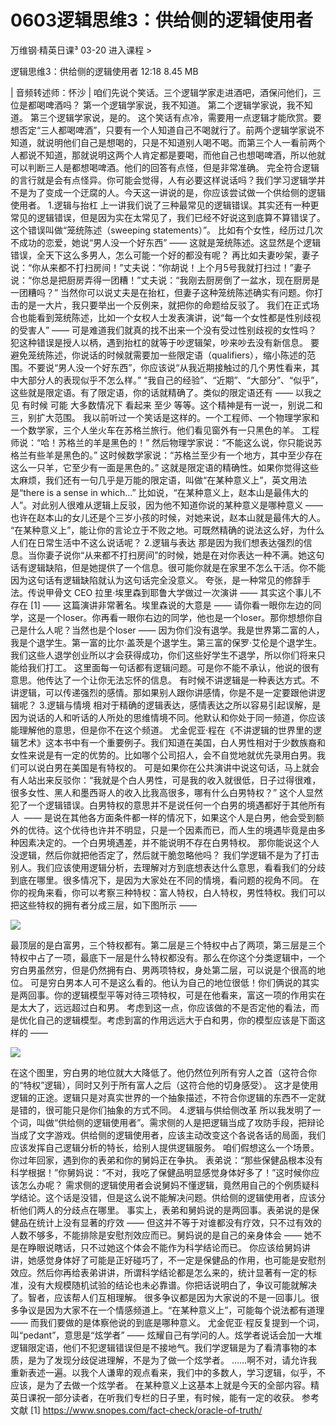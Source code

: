# 0603逻辑思维3：供给侧的逻辑使用者


万维钢·精英日课³
03-20
进入课程 >

逻辑思维3：供给侧的逻辑使用者
12:18 8.45 MB

| 音频转述师：怀沙 |
咱们先说个笑话。三个逻辑学家走进酒吧，酒保问他们，三位是都喝啤酒吗？
第一个逻辑学家说，我不知道。
第二个逻辑学家说，我不知道。
第三个逻辑学家说，是的。
这个笑话有点冷，需要用一点逻辑才能欣赏。要想否定“三人都喝啤酒”，只要有一个人知道自己不喝就行了。前两个逻辑学家说不知道，就说明他们自己是想喝的，只是不知道别人喝不喝。而第三个人一看前两个人都说不知道，那就说明这两个人肯定都是要喝，而他自己也想喝啤酒，所以他就可以判断三人是都想喝啤酒。他们的回答有点怪，但是非常准确。
完全符合逻辑的言行就是会有点怪异。你可能会觉得，人有必要这样说话吗？我们学习逻辑学并不是为了变成一个迂腐的人。今天这一讲说的是，你应该尝试做一个供给侧的逻辑使用者。
1.逻辑与抬杠
上一讲我们说了三种最常见的逻辑错误。其实还有一种更常见的逻辑错误，但是因为实在太常见了，我们已经不好说这到底算不算错误了。这个错误叫做“笼统陈述（sweeping statements）”。
比如有个女性，经历过几次不成功的恋爱，她说“男人没一个好东西” —— 这就是笼统陈述。这显然是个逻辑错误，全天下这么多男人，怎么可能一个好的都没有呢？
再比如夫妻吵架，妻子说：“你从来都不打扫房间！”丈夫说：“你胡说！上个月5号我就打扫过！”妻子说：“你总是把厨房弄得一团糟！”丈夫说：“我刚去厨房倒了一盆水，现在厨房是一团糟吗？”
当然你可以说丈夫是在抬杠，但妻子这种笼统陈述确实有问题。你打击的是一大片，我只要举出一个反例来，就把你的命题给反驳了。
我们在正式场合也能看到笼统陈述，比如一个女权人士发表演讲，说“每一个女性都是性别歧视的受害人” —— 可是难道我们就真的找不出来一个没有受过性别歧视的女性吗？犯这种错误是授人以柄，遇到抬杠的就等于吵逻辑架，吵来吵去没有新信息。
要避免笼统陈述，你说话的时候就需要加一些限定语（qualifiers），缩小陈述的范围。不要说“男人没一个好东西”，你应该说“从我近期接触过的几个男性看来，其中大部分人的表现似乎不怎么样。”
“我自己的经验”、“近期”、“大部分”、“似乎”，这些就是限定语。有了限定语，你的话就精确了。类似的限定语还有 ——
以我之见
有时候
可能
大多数情况下
看起来
至少
等等。这个精神是有一说一，别说二和三，别扩大范围。
我以前听过一个笑话是这样的。一个工程师、一个物理学家和一个数学家，三个人坐火车在苏格兰旅行。他们看见窗外有一只黑色的羊。
工程师说：“哈！苏格兰的羊是黑色的！”
然后物理学家说：“不能这么说，你只能说苏格兰有些羊是黑色的。”
这时候数学家说：“苏格兰至少有一个地方，其中至少存在这么一只羊，它至少有一面是黑色的。”
这就是限定语的精确性。如果你觉得这些太麻烦，我们还有一句几乎是万能的限定语，叫做“在某种意义上”，英文用法是“there is a sense in which...”
比如说，“在某种意义上，赵本山是最伟大的人”。对此别人很难从逻辑上反驳，因为他不知道你说的某种意义是哪种意义 —— 也许在赵本山的女儿还是个三岁小孩的时候，对她来说，赵本山就是最伟大的人。
“在某种意义上”，能让你的言论立于不败之地。可既然精确的说法这么好，为什么人们在日常生活中不这么说话呢？
2.逻辑与表达
那是因为我们想表达强烈的信息。当你妻子说你“从来都不打扫房间”的时候，她是在对你表达一种不满。她这句话有逻辑缺陷，但是她提供了一个信息。很可能你就是在家里不怎么干活。你不能因为这句话有逻辑缺陷就认为这句话完全没意义。
夸张，是一种常见的修辞手法。传说甲骨文 CEO 拉里·埃里森到耶鲁大学做过一次演讲 —— 其实这个事儿不存在 [1] —— 这篇演讲非常著名。埃里森说的大意是 ——
请你看一眼你左边的同学，这是一个loser。你再看一眼你右边的同学，他也是一个loser。那你想想你自己是什么人呢？当然也是个loser —— 因为你们没有退学。我是世界第二富的人，我是个退学生。第一富的比尔·盖茨是个退学生。第三富的保罗·艾伦是个退学生。我们这些人退学创业所以才会获得成功，你们这些好学生不退学，所以你们将来只能给我们打工。
这里面每一句话都有逻辑问题。可是你不能不承认，他说的很有意思。他传达了一个让你无法忘怀的信息。
有时候不讲逻辑是一种表达方式。不讲逻辑，可以传递强烈的感情。那如果别人跟你讲感情，你是不是一定要跟他讲逻辑呢？
3.逻辑与情境
相对于精确的逻辑表达，感情表达之所以容易引起误解，是因为说话的人和听话的人所处的思维情境不同。他默认和你处于同一频道，你应该能理解他的意思，但是你不在这个频道。
尤金伲亚·程在《不讲逻辑的世界里的逻辑艺术》这本书中有一个重要例子。我们知道在美国，白人男性相对于少数族裔和女性来说是有一定的优势的。比如哪个公司招人，会不自觉地就优先录用白男。我们可以说白男在美国是有特权的。
可是如果你在公共演讲中说这句话，马上就会有人站出来反驳你：“我就是个白人男性，可是我的收入就很低，日子过得很难，很多女性、黑人和墨西哥人的收入比我高很多，哪有什么白男特权？”
这个人显然犯了一个逻辑错误。白男特权的意思并不是说任何一个白男的境遇都好于其他所有人 
—— 是说在其他各方面条件都一样的情况下，如果这个人是白男，他会受到额外的优待。这个优待也许并不明显，只是一个因素而已，而人生的境遇毕竟是由多种因素决定的。一个白男境遇差，并不能说明不存在白男特权。
那你能说这个人没逻辑，然后你就把他否定了，然后就干脆忽略他吗？
我们学逻辑不是为了打击别人。我们应该使用逻辑分析，去理解对方到底想表达什么意思，看看我们的分歧到底在哪里。很多情况下，是因为大家处在不同的情境，看问题的视角不同。
在你的视角来看，你可以考察三种特权：富人特权，白人特权，男性特权。我们可以把这些特权的拥有者分成三层，如下图所示 —— 

![](https://raw.githubusercontent.com/dalong0514/selfstudy/master/图片链接/万维钢/2019187.jpg)


最顶层的是白富男，三个特权都有。第二层是三个特权中占了两项，第三层是三个特权中占了一项，最底下一层是什么特权都没有。那么在你这个分类逻辑中，一个穷白男虽然穷，但是仍然拥有白、男两项特权，身处第二层，可以说是个很高的地位。
可是穷白男本人可不是这么看的。他认为自己的地位很低！你们俩说的其实是两回事。你的逻辑模型平等对待三项特权，可是在他看来，富这一项的作用实在是太大了，远远超过白和男。
考虑到这一点，你应该做的不是否定他的看法，而是优化自己的逻辑模型。考虑到富的作用远远大于白和男，你的模型应该是下面这样的 —— 

![](https://raw.githubusercontent.com/dalong0514/selfstudy/master/图片链接/万维钢/2019188.jpg)

在这个图里，穷白男的地位就大大降低了。他仍然位列所有穷人之首（这符合你的“特权”逻辑），同时又列于所有富人之后（这符合他的切身感受）。
这才是使用逻辑的正途。逻辑只是对真实世界的一个抽象描述，不符合你逻辑的东西不一定就是错的，很可能只是你们抽象的方式不同。
4.逻辑与供给侧改革
所以我发明了一个词，叫做“供给侧的逻辑使用者”。需求侧的人是把逻辑当成了攻防手段，把辩论当成了文字游戏。供给侧的逻辑使用者，应该主动改变这个各说各话的局面，我们应该发挥自己逻辑分析的特长，给别人提供逻辑服务。
咱们假想这么一个场景。你过年回家，遇到你的表弟和你的舅妈正在争执。 表弟说：“那些保健品根本没有科学根据！”你舅妈说：“不对，我吃了保健品明显感觉身体好多了！”这时候你应该怎么办呢？
需求侧的逻辑使用者会说舅妈不懂逻辑，竟然用自己的个例质疑科学结论。这个话是没错，但是这么说不能解决问题。供给侧的逻辑使用者，应该分析他们两人的分歧点在哪里。
事实上，表弟和舅妈说的是两回事。表弟说的是保健品在统计上没有显著的疗效 —— 但这并不等于对谁都没有疗效，只不过有效的人数不够多，不能排除是安慰剂效应而已。舅妈说的是自己的亲身体会 —— 她不是在睁眼说瞎话，只不过她这个体会不能作为科学结论而已。
你应该给舅妈讲讲，她感觉身体好了可能是正好碰巧了，不一定是保健品的作用，也可能是安慰剂效应。然后你再给表弟讲讲，所谓科学结论都是怎么来的，统计显著有一定的标准，没有大规模随机试验的结论也未必靠谱。你把话说明白了，争议可能就解决了。智者，应该帮人们互相理解。
很多争议都是因为大家说的不是一回事儿。很多争议是因为大家不在一个情感频道上。“在某种意义上”，可能每个说法都有道理 —— 而我们要做的是体察他说的到底是哪种意义。
尤金伲亚·程反复提到一个词，叫“pedant”，意思是“炫学者” —— 炫耀自己有学问的人。炫学者说话会加一大堆逻辑限定语，他们不犯逻辑错误但是不接地气。我们学逻辑是为了看清事物的本质，是为了发现分歧促进理解，不是为了做一个炫学者。
……啊不对，请允许我重新表述一遍。以我个人谦卑的观点看来，我们中的多数人，学习逻辑，似乎，不应该，是为了去做一个炫学者。
在某种意义上这基本上就是今天的全部内容。精英日课祝一部分读者，在听我们专栏的日子里，有时候，能有一定的收获。
参考文献
[1] https://www.snopes.com/fact-check/oracle-of-truth/
